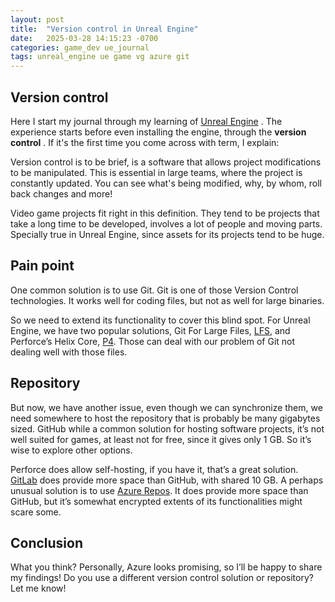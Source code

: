 ```yaml
---
layout: post
title:  "Version control in Unreal Engine"
date:   2025-03-28 14:15:23 -0700
categories: game_dev ue_journal
tags: unreal_engine ue game vg azure git
---
```


## Version control

Here I start my journal through my learning of [Unreal Engine](https://www.unrealengine.com/) . The experience starts before even installing the engine, through the **version control** . If it's the first time you come across with term, I explain:

Version control is to be brief, is a software that allows project modifications to be manipulated. This is essential in large teams, where the project is constantly updated. You can see what's being modified, why, by whom, roll back changes and more!

Video game projects fit right in this definition. They tend to be projects that take a long time to be developed, involves a lot of people and moving parts. Specially true in Unreal Engine, since assets for its projects tend to be huge. 

## Pain point

One common solution is to use Git. Git is one of those Version Control technologies. It works well for coding files, but not as well for large binaries.

So we need to extend its functionality to cover this blind spot. For Unreal Engine, we have two popular solutions, Git For Large Files, [LFS](https://git-lfs.com), and Perforce’s Helix Core, [P4](https://www.perforce.com/products/helix-core). Those can deal with our problem of Git not dealing well with those files.

## Repository

But now, we have another issue, even though we can synchronize them, we need somewhere to host the repository that is probably be many gigabytes sized. GitHub while a common solution for hosting software projects, it’s not well suited for games, at least not for free, since it gives only 1 GB. So it’s wise to explore other options.

Perforce does allow self-hosting, if you have it, that’s a great solution. [GitLab](https://about.gitlab.com/pricing/#user-limits) does provide more space than GitHub, with shared 10 GB. A perhaps unusual solution is to use [Azure Repos](https://azure.microsoft.com/en-us/products/devops/repos/). It does provide more space than GitHub, but it’s somewhat encrypted extents of its functionalities might scare some.

## Conclusion

What you think? Personally, Azure looks promising, so I’ll be happy to share my findings! Do you use a different version control solution or repository? Let me know!